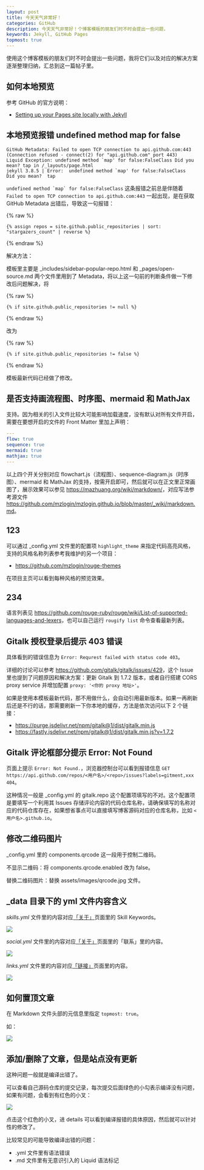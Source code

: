 ```yaml
---
layout: post
title: 今天天气非常好！
categories: GitHub
description: 今天天气非常好！个博客模板的朋友们时不时会提出一些问题，
keywords: Jekyll, GitHub Pages
topmost: true
---
```


使用这个博客模板的朋友们时不时会提出一些问题，我将它们以及对应的解决方案逐渐整理归纳，汇总到这一篇帖子里。

## 如何本地预览

参考 GitHub 的官方说明：

- [Setting up your Pages site locally with Jekyll](https://help.github.com/articles/setting-up-your-pages-site-locally-with-jekyll/)

## 本地预览报错 undefined method map for false

```
GitHub Metadata: Failed to open TCP connection to api.github.com:443 (Connection refused - connect(2) for "api.github.com" port 443)
Liquid Exception: undefined method `map' for false:FalseClass Did you mean? tap in /_layouts/page.html
jekyll 3.8.5 | Error:  undefined method `map' for false:FalseClass
Did you mean?  tap
```

``undefined method `map` for false:FalseClass`` 这条报错之前总是伴随着 `Failed to open TCP connection to api.github.com:443` 一起出现，是在获取 GitHub Metadata 出错后，导致这一句报错：

{% raw %}
```liquid
{% assign repos = site.github.public_repositories | sort: "stargazers_count" | reverse %}
```
{% endraw %}

解决方法：

模板里主要是 _includes/sidebar-popular-repo.html 和 _pages/open-source.md 两个文件里用到了 Metadata，将以上这一句前的判断条件做一下修改后问题解决，将

{% raw %}
```liquid
{% if site.github.public_repositories != null %}
```
{% endraw %}

改为

{% raw %}
```liquid
{% if site.github.public_repositories != false %}
```
{% endraw %}

模板最新代码已经做了修改。

## 是否支持画流程图、时序图、mermaid 和 MathJax

支持。因为相关的引入文件比较大可能影响加载速度，没有默认对所有文件开启，需要在要想开启的文件的 Front Matter 里加上声明：

```yaml
---
flow: true
sequence: true
mermaid: true
mathjax: true
---
```

以上四个开关分别对应 flowchart.js（流程图）、sequence-diagram.js（时序图）、mermaid 和 MathJax 的支持，按需开启即可，然后就可以在正文里正常画图了，展示效果可以参见 <https://mazhuang.org/wiki/markdown/>，对应写法参考源文件 <https://github.com/mzlogin/mzlogin.github.io/blob/master/_wiki/markdown.md>。

## 123

可以通过 _config.yml 文件里的配置项 `highlight_theme` 来指定代码高亮风格，支持的风格名称列表参考我维护的另一个项目：

- <https://github.com/mzlogin/rouge-themes>

在项目主页可以看到每种风格的预览效果。

## 234

语言列表见 <https://github.com/rouge-ruby/rouge/wiki/List-of-supported-languages-and-lexers>，也可以自己运行 `rougify list` 命令查看最新列表。

## Gitalk 授权登录后提示 403 错误

具体看到的错误信息为 `Error: Requrest failed with status code 403`。

详细的讨论可以参考 <https://github.com/gitalk/gitalk/issues/429>，这个 Issue 里也提到了问题原因和解决方案：更新 Gitalk 到 1.7.2 版本，或者自行搭建 CORS proxy service 并增加配置 `proxy: '<你的 proxy 地址>'`。

如果是使用本模板最新代码，那不用做什么，会自动引用最新版本。如果一再刷新后还是不行的话，那需要刷新一下你本地的缓存，方法是依次访问以下 2 个链接：

- <https://purge.jsdelivr.net/npm/gitalk@1/dist/gitalk.min.js>
- <https://fastly.jsdelivr.net/npm/gitalk@1/dist/gitalk.min.js?v=1.7.2>

## Gitalk 评论框部分提示 Error: Not Found

页面上提示 `Error: Not Found.`，浏览器控制台可以看到报错信息 `GET https://api.github.com/repos/<用户名>/<repo>/issues?labels=gitment,xxx 404`。

这种情况一般是 _config.yml 的 gitalk.repo 这个配置项填写的不对。这个配置项是要填写一个利用其 Issues 存储评论内容的代码仓库名称，请确保填写的名称对应的代码仓库存在，如果想省事点可以直接填写博客源码对应的仓库名称，比如 `<用户名>.github.io`。

## 修改二维码图片

_config.yml 里的 components.qrcode 这一段用于控制二维码。

不显示二维码：将 components.qrcode.enabled 改为 false。

替换二维码图片：替换 assets/images/qrcode.jpg 文件。

## _data 目录下的 yml 文件内容含义

*skills.yml* 文件里的内容对应[「关于」][1]页面里的 Skill Keywords。

![](/images/posts/template/skills.yml.png)

*social.yml* 文件里的内容对应[「关于」][1]页面里的「联系」里的内容。

![](/images/posts/template/social.yml.png)

*links.yml* 文件里的内容对应[「链接」][2]页面里的内容。

![](/images/posts/template/links.yml.png)

## 如何置顶文章

在 Markdown 文件头部的元信息里指定 `topmost: true`。

如：

![](https://user-images.githubusercontent.com/1646590/216495045-cfabd732-a029-4f66-a3b8-94d5cedcac7e.png)

## 添加/删除了文章，但是站点没有更新

这种问题一般就是编译出错了。

可以查看自己源码仓库的提交记录，每次提交后面绿色的小勾表示编译没有问题，如果有问题，会看到有红色的小叉：

![](/images/posts/template/jekyll-build-error.png)

点击这个红色的小叉，进 details 可以看到编译报错的具体原因，然后就可以针对性的修改了。

比较常见的可能导致编译出错的问题：

- .yml 文件里有语法错误
- .md 文件里有无意识引入的 Liquid 语法标记

[1]: https://mazhuang.org/about/
[2]: https://mazhuang.org/links/
